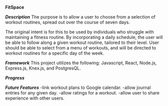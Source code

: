 ****FitSpace****

***Description***
The purpose is to allow a user to choose from a selection of workout routines, spread out over the course of seven days.

The original intent is for this to be used by individuals who struggle with maintaining a fitness routine. By incorporating a daily schedule, the user will be able to follow along a given workout routine, tailored to their level. User should be able to select from a menu of workouts, and will be directed to workout routines for a specific day of the week. 

***Framework***
This project utilizes the following:
 Javascript,
 React,
 Node.js,
 Express.js,
 Knex.js,
 and PostgresQL.

***Progress***

***Future Features***
  -link workout plans to Google calendar.
  -allow journal entries for any given day.
  -allow ratings for a workout.
  -allow user to share experience with other users.
